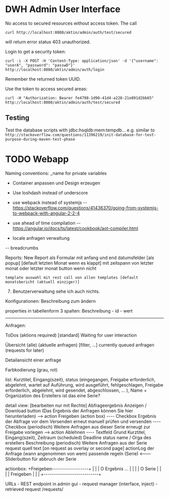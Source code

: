 DWH Admin User Interface
========================


No access to secured resources without access token. The call
```
curl http://localhost:8080/aktin/admin/auth/test/secured
```
will return error status 403 unauthorized.

Login to get a security token:
```
curl -i -X POST -H 'Content-Type: application/json' -d '{"username": "userA", "password": "passwD"}' http://localhost:8080/aktin/admin/auth/login
```
Remember the returned token UUID.

Use the token to access secured areas:
```
curl -H "Authorization: Bearer fe4798-1d90-41d4-a228-21e891d2bb65" http://localhost:8080/aktin/admin/auth/test/secured
```


Testing
-------

Test the database scripts with jdbc:hsqldb:mem:tempdb... 
e.g. similar to `http://stackoverflow.com/questions/11396219/init-database-for-test-purpose-during-maven-test-phase`



TODO Webapp
====

Naming conventions: _name for private variables

- Container anpassen und Design erzeugen
- Use loshdash instead of underscore
- use webpack instead of systemjs   -- https://stackoverflow.com/questions/41436370/going-from-systemjs-to-webpack-with-angular-2-2-4
- use ahead of time compilation      -- https://angular.io/docs/ts/latest/cookbook/aot-compiler.html

- locale anfragen verwaltung


-- breadcrumbs


Reports:
New Report als Formular mit anfang und end datumsfelder [als popup]
    [default letzten Monat wenn es klappt] mit zeitspann von letzter monat
    oder letzter monat button wenn nicht

    template auswahl mit rest call von allen templates [default monatsbericht (aktuell einziger)]


7. Benutzerverwaltung sehe ich auch nichts.






Konfigurationen: 
Beschreibung zum ändern 

properties in tabellenform
3 spalten: Beschreibung - id - wert


------

Anfragen: 

ToDos (aktions required) [standard]
Waiting for user interaction

Übersicht (alle) (aktuelle anfragen) [filter, ...]
currently queued anfragen (requests for later)

Detailansicht einer anfrage


Farbkodierung (grau, rot)

list:
Kurztitel,
Eingang(szeit),
status (eingegangen, Freigabe erforderlich, abgelehnt, wartet auf Auführung, wird ausgeführt, fehlgeschlagen, Freigabe erforderlich, abgelehnt, wird gesendet, abgeschlossen, ... ),
Name + Organization des Erstellers
ist das eine Serie? 


detail view: [bearbeiten nur mit Rechte] 
Abfrageergebnis Anzeigen / Download button (Das Ergebnis der Anfragen können Sie hier herunterladen)
--> action Freigeben (action box)
---- Checkbox Ergebnis der Abfrage vor dem Versenden erneut manuell prüfen und versenden
---- Checkbox (periodisch) Weitere Anfragen aus dieser Serie erneugt zur Freigabe vorlegen 
--> action Ablehnen
---- Textfeld Grund
Kurztitel,
Eingang(szeit),
Zeitraum (scheduled)
Deadline
status 
name / Orga des erstellers
Beschreibung
(periodisch) Weitere Anfragen aus der Serie
request quell text [on request as overlay or second page] 
actionLog der Anfrage (wann angenommen von wem)
passende regeln (Serie) <--- Sliderbutton für abbruch der Serie


actionbox: 
+Freigeben------------------+
| 						  	|
| O Ergebnis ...			|
|							|
| O Serie					|
| 						  	|
| Freigeben				  	|
| 						  	|
+---------------------------+



URLs - REST endpoint in admin gui - request manager (interface, inject) - retrieved request 
/requests/


